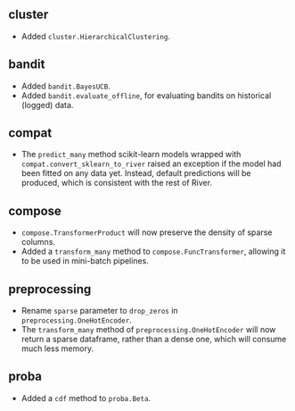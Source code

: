## cluster
- Added `cluster.HierarchicalClustering`.

## bandit

- Added `bandit.BayesUCB`.
- Added `bandit.evaluate_offline`, for evaluating bandits on historical (logged) data.

## compat

- The `predict_many` method scikit-learn models wrapped with `compat.convert_sklearn_to_river` raised an exception if the model had been fitted on any data yet. Instead, default predictions will be produced, which is consistent with the rest of River.

## compose

- `compose.TransformerProduct` will now preserve the density of sparse columns.
- Added a `transform_many` method to `compose.FuncTransformer`, allowing it to be used in mini-batch pipelines.

## preprocessing

- Rename `sparse` parameter to `drop_zeros` in `preprocessing.OneHotEncoder`.
- The `transform_many` method of `preprocessing.OneHotEncoder` will now return a sparse dataframe, rather than a dense one, which will consume much less memory.

## proba

- Added a `cdf` method to `proba.Beta`.
